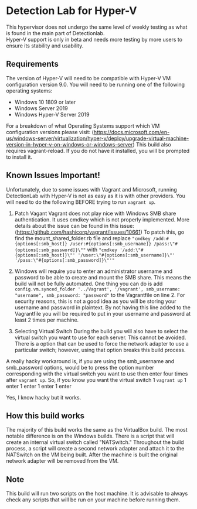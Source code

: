 # Detection Lab for Hyper-V 

This hypervisor does not undergo the same level of weekly testing as what is found in the main part of Detectionlab.  
Hyper-V support is only in beta and needs more testing by more users to ensure its stability and usability.  

## Requirements 

The version of Hyper-V will need to be compatible with Hyper-V VM configuration version 9.0. 
You will need to be running one of the following operating systems: 
* Windows 10 1809 or later 
* Windows Server 2019 
* Windows Hyper-V Server 2019 

For a breakdown of what Operating Systems support which VM configuration versions please visit: (https://docs.microsoft.com/en-us/windows-server/virtualization/hyper-v/deploy/upgrade-virtual-machine-version-in-hyper-v-on-windows-or-windows-server) 
This build also requires vagrant-reload. If you do not have it installed, you will be prompted to install it.  

## Known Issues Important! 

Unfortunately, due to some issues with Vagrant and Microsoft, running DetectionLab with Hyper-V is not as easy as it is with other providers. You will need to do the following BEFORE trying to run `vagrant up`. 
1) Patch Vagant 
Vagrant does not play nice with Windows SMB share authentication. It uses cmdkey which is not properly implemented. More details about the issue can be found in this issue:(https://github.com/hashicorp/vagrant/issues/10661) 
To patch this, go find the mount_shared_folder.rb file and replace `"cmdkey /add:#{options[:smb_host]} /user:#{options[:smb_username]} /pass:\"#{options[:smb_password]}\""` with `"cmdkey '/add:\"#{options[:smb_host]}\"' '/user:\"#{options[:smb_username]}\"' '/pass:\"#{options[:smb_password]}\"'"` 

2) Windows will require you to enter an administrator username and password to be able to create and mount the SMB share. 
This means the build will not be fully automated. One thing you can do is add `config.vm.synced_folder '../Vagrant', '/vagrant', smb_username: "username", smb_password: "password"` to the Vagrantfile on line 2. For security reasons, this is not a good idea as you will be storing your username and password in plaintext. 
By not having this line added to the Vagrantfile you will be required to put in your username and password at least 2 times per machine.  

3) Selecting Virtual Switch 
During the build you will also have to select the virtual switch you want to use for each server. This cannot be avoided. There is a option that can be used to force the network adapter to use a particular switch; however, using that option breaks this build process.  

A really hacky workaround is, if you are using the smb_username and smb_password options, would be to press the option number corresponding with the virtual switch you want to use then enter four times after `vagrant up`. So, if you know you want the virtual switch 1 `vagrant up` 1 enter 1 enter 1 enter 1 enter 

Yes, I know hacky but it works.  

## How this build works 

The majority of this build works the same as the VirtualBox build. The most notable difference is on the Windows builds. There is a script that will create an internal virtual switch called "NATSwitch." Throughout the build process, a script will create a second network adapter and attach it to the NATSwitch on the VM being built. After the machine is built the original network adapter will be removed from the VM.  

## Note 

This build will run two scripts on the host machine. It is advisable to always check any scripts that will be run on your machine before running them. 
